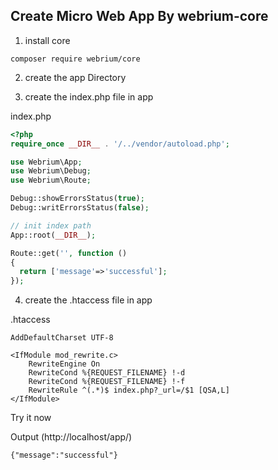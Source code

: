 
## Create Micro Web App By webrium-core

1) install core
```
composer require webrium/core
```
2) create the app Directory

3) create the index.php file in app

index.php
```PHP
<?php
require_once __DIR__ . '/../vendor/autoload.php';

use Webrium\App;
use Webrium\Debug;
use Webrium\Route;

Debug::showErrorsStatus(true);
Debug::writErrorsStatus(false);

// init index path
App::root(__DIR__);

Route::get('', function ()
{
  return ['message'=>'successful'];
});

```

4) create the .htaccess file in app

.htaccess
```
AddDefaultCharset UTF-8

<IfModule mod_rewrite.c>
    RewriteEngine On
    RewriteCond %{REQUEST_FILENAME} !-d
    RewriteCond %{REQUEST_FILENAME} !-f
    RewriteRule ^(.*)$ index.php?_url=/$1 [QSA,L]
</IfModule>
```

Try it now

Output (http://localhost/app/)

``
{"message":"successful"}
``



